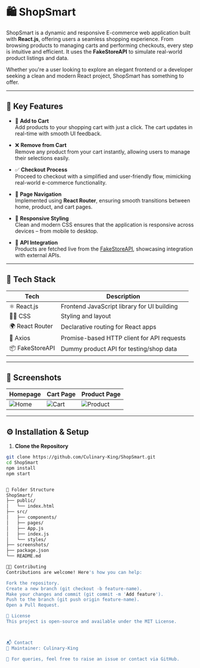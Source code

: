 # 🛍️ ShopSmart

ShopSmart is a dynamic and responsive E-commerce web application built with **React.js**, offering users a seamless shopping experience. From browsing products to managing carts and performing checkouts, every step is intuitive and efficient. It uses the **FakeStoreAPI** to simulate real-world product listings and data.

Whether you're a user looking to explore an elegant frontend or a developer seeking a clean and modern React project, ShopSmart has something to offer.

---

## 🚀 Key Features

- 🛒 **Add to Cart**  
  Add products to your shopping cart with just a click. The cart updates in real-time with smooth UI feedback.

- ❌ **Remove from Cart**  
  Remove any product from your cart instantly, allowing users to manage their selections easily.

- ✅ **Checkout Process**  
  Proceed to checkout with a simplified and user-friendly flow, mimicking real-world e-commerce functionality.

- 🔀 **Page Navigation**  
  Implemented using **React Router**, ensuring smooth transitions between home, product, and cart pages.

- 🎨 **Responsive Styling**  
  Clean and modern CSS ensures that the application is responsive across devices – from mobile to desktop.

- 📡 **API Integration**  
  Products are fetched live from the [FakeStoreAPI](https://fakestoreapi.com/), showcasing integration with external APIs.

---

## 🧪 Tech Stack

| Tech        | Description                                  |
|-------------|----------------------------------------------|
| ⚛️ React.js | Frontend JavaScript library for UI building  |
| 🧑‍🎨 CSS     | Styling and layout                           |
| 🌍 React Router | Declarative routing for React apps       |
| 📡 Axios    | Promise-based HTTP client for API requests   |
| 📦 FakeStoreAPI | Dummy product API for testing/shop data |

---

## 📸 Screenshots

| Homepage | Cart Page | Product Page |
|----------|-----------|--------------|
| ![Home](./screenshots/homepage.png) | ![Cart](./screenshots/cartpage.png) | ![Product](./screenshots/productpage.png) |

---

## ⚙️ Installation & Setup

1. **Clone the Repository**

```bash
git clone https://github.com/Culinary-King/ShopSmart.git
cd ShopSmart
npm install
npm start


📁 Folder Structure
ShopSmart/
├── public/
│   └── index.html
├── src/
│   ├── components/
│   ├── pages/
│   ├── App.js
│   ├── index.js
│   └── styles/
├── screenshots/
├── package.json
└── README.md

🧑‍💻 Contributing
Contributions are welcome! Here's how you can help:

Fork the repository.
Create a new branch (git checkout -b feature-name).
Make your changes and commit (git commit -m 'Add feature').
Push to the branch (git push origin feature-name).
Open a Pull Request.

📄 License
This project is open-source and available under the MIT License.



📬 Contact
👤 Maintainer: Culinary-King

📨 For queries, feel free to raise an issue or contact via GitHub.